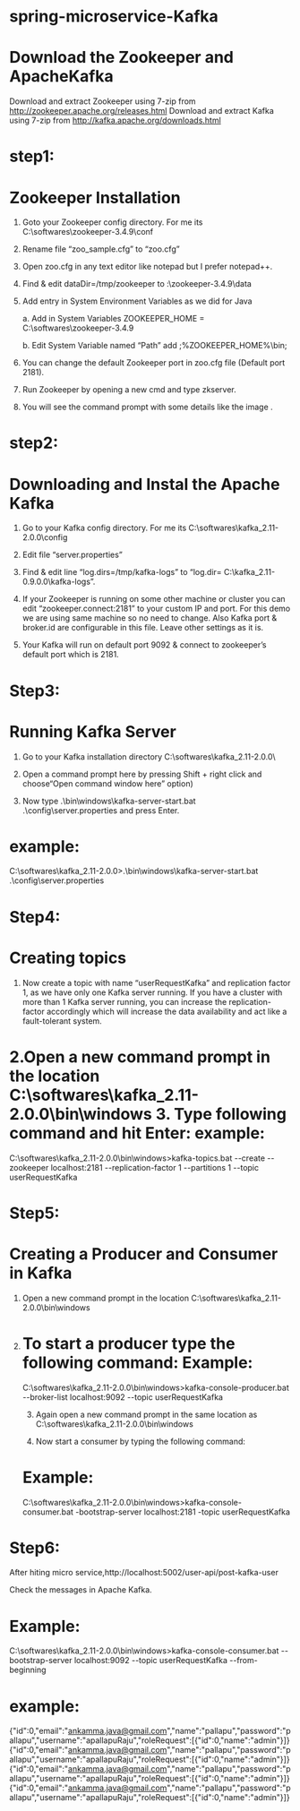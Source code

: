 # spring-microservice-Kafka
Download the Zookeeper and ApacheKafka 
=======================================
Download and extract Zookeeper using 7-zip from http://zookeeper.apache.org/releases.html
Download and extract Kafka using 7-zip from http://kafka.apache.org/downloads.html

step1:
=========
Zookeeper Installation
=========================
1. Goto your Zookeeper config directory. For me its C:\softwares\zookeeper-3.4.9\conf

2. Rename file “zoo_sample.cfg” to “zoo.cfg”

3. Open zoo.cfg in any text editor like notepad but I prefer notepad++.

4. Find & edit dataDir=/tmp/zookeeper to :\zookeeper-3.4.9\data

5. Add entry in System Environment Variables as we did for Java

    a. Add in System Variables ZOOKEEPER_HOME = C:\softwares\zookeeper-3.4.9

    b. Edit System Variable named “Path” add ;%ZOOKEEPER_HOME%\bin;

6. You can change the default Zookeeper port in zoo.cfg file (Default port 2181).

7. Run Zookeeper by opening a new cmd and type zkserver.

8. You will see the command prompt with some details like the image .

step2:
=======
Downloading and Instal the Apache Kafka
=======================================
1. Go to your Kafka config directory. For me its C:\softwares\kafka_2.11-2.0.0\config

2. Edit file “server.properties”

3. Find & edit line “log.dirs=/tmp/kafka-logs” to “log.dir= C:\kafka_2.11-0.9.0.0\kafka-logs”.

4. If your Zookeeper is running on some other machine or cluster you can edit “zookeeper.connect:2181” to your custom IP and port. For this demo we are using same machine so no need to change. Also Kafka port & broker.id are configurable in this file. Leave other settings as it is.

5. Your Kafka will run on default port 9092 & connect to zookeeper’s default port which is 2181.

Step3:
=======
Running Kafka Server
====================
1. Go to your Kafka installation directory C:\softwares\kafka_2.11-2.0.0\

2. Open a command prompt here by pressing Shift + right click and choose“Open command window here” option)

3. Now type .\bin\windows\kafka-server-start.bat .\config\server.properties and press Enter.

example:
============
C:\softwares\kafka_2.11-2.0.0>.\bin\windows\kafka-server-start.bat .\config\server.properties

Step4:
=====
Creating topics
===============
1. Now create a topic with name “userRequestKafka” and replication factor 1, as we have only one Kafka server running. If you have a cluster with more than 1 Kafka server running, you can increase the replication-factor accordingly which will increase the data availability and act like a fault-tolerant system.

2.Open a new command prompt in the location C:\softwares\kafka_2.11-2.0.0\bin\windows
3. Type following command and hit Enter:
 example:
 ========
 C:\softwares\kafka_2.11-2.0.0\bin\windows>kafka-topics.bat --create --zookeeper localhost:2181 --replication-factor 1 --partitions 1 --topic userRequestKafka
 
 Step5:
 ======
 Creating a Producer and Consumer in Kafka
 ==========================================
 1. Open a new command prompt in the location  C:\softwares\kafka_2.11-2.0.0\bin\windows

2. To start a producer type the following command:
   Example:
   =======
    C:\softwares\kafka_2.11-2.0.0\bin\windows>kafka-console-producer.bat --broker-list localhost:9092 --topic userRequestKafka
    
    3. Again open a new command prompt in the same location as  C:\softwares\kafka_2.11-2.0.0\bin\windows
    
    4. Now start a consumer by typing the following command:
    
    Example:
    =======
    C:\softwares\kafka_2.11-2.0.0\bin\windows>kafka-console-consumer.bat -bootstrap-server localhost:2181 -topic userRequestKafka
    
Step6:
===========
After hiting micro service,http://localhost:5002/user-api/post-kafka-user

Check the messages in Apache Kafka.

Example:
===========

C:\softwares\kafka_2.11-2.0.0\bin\windows>kafka-console-consumer.bat --bootstrap-server localhost:9092 --topic userRequestKafka --from-beginning

example:
========
{"id":0,"email":"ankamma.java@gmail.com","name":"pallapu","password":"pallapu","username":"apallapuRaju","roleRequest":[{"id":0,"name":"admin"}]}
{"id":0,"email":"ankamma.java@gmail.com","name":"pallapu","password":"pallapu","username":"apallapuRaju","roleRequest":[{"id":0,"name":"admin"}]}
{"id":0,"email":"ankamma.java@gmail.com","name":"pallapu","password":"pallapu","username":"apallapuRaju","roleRequest":[{"id":0,"name":"admin"}]}
{"id":0,"email":"ankamma.java@gmail.com","name":"pallapu","password":"pallapu","username":"apallapuRaju","roleRequest":[{"id":0,"name":"admin"}]}





